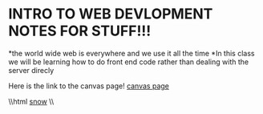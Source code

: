 # INTRO TO WEB DEVLOPMENT NOTES FOR STUFF!!!

*the world wide web is everywhere and we use it all the time
*In this class we will be learning how to do front end code rather than dealing with the server direcly 

Here is the link to the canvas page! [canvas page](https://snow.instructure.com/courses/854118)

\\\html
<a href= "www.snow.edu">snow</a>
\\\
